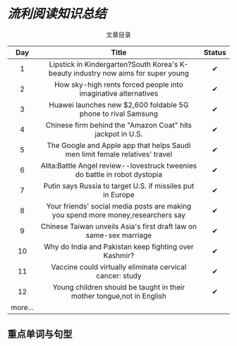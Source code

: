 # ***流利阅读知识总结*** 

<center>文章目录</center>

Day|Title|Status
:--:|:--:|:--:
1|Lipstick in Kindergarten?South Korea's K-beauty industry now aims for super young|✔
2|How sky-high rents forced people into imaginative alternatives|✔
3|Huawei launches new $2,600 foldable 5G phone to rival Samsung|✔
4|Chinese firm behind the "Amazon Coat" hits  jackpot in U.S.|✔
5|The Google and Apple app that helps Saudi men limit female relatives' travel|✔
6|Alita:Battle Angel review--lovestruck tweenies do battle in robot dystopia|✔
7|Putin says Russia to target U.S. if missiles put in Europe|✔
8|Your friends' social media posts are making you spend more money,researchers say|✔
9|Chinese Taiwan unveils Asia's first draft law on same-sex marriage|✔
10|Why do India and Pakistan keep fighting over Kashmir?|✔
11|Vaccine could virtually eliminate cervical cancer: study|✔
12|Young children should be taught in their mother tongue,not in English|✔
more...|

## **重点单词与句型**

